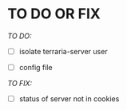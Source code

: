 # TO DO OR FIX

*TO DO:*
 
 - [ ] isolate terraria-server user
 
 - [ ] config file

*TO FIX:*

 - [ ] status of server not in cookies
